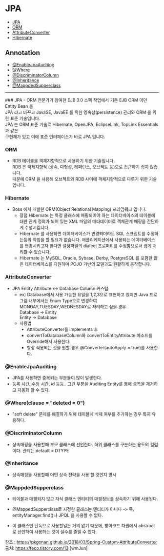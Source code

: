 # JPA
- [JPA](#JPA)
- [ORM](#ORM)
- [AttributeConverter](#attributeconverter)
- [Hibernate](#Hibernate)


## Annotation
- [@EnableJpaAuditing](#@EnableJpaAuditing)
- [@Where](#where(clause-=-“deleted-=0”))
- [@DiscriminatorColumn](#@discriminatorcolumn)
- [@Inheritance](#@inheritance)
- [@MappdedSupperclass](#@MappdedSupperclass)

<hr>
### JPA
- ORM 전문가가 참여한 EJB 3.0 스펙 작업에서 기존 EJB ORM 이던 Entity Bean 을 <br>JPA 라고 바꾸고 JavaSE, JavaEE 를 위한 영속성(persistence) 관리와 ORM 을 위한 표준 기술입니다. <br>JPA 는 ORM 표준 기술로 Hibernate, OpenJPA, EclipseLink, TopLink Essentials 과 같은 <br>구현체가 있고 이에 표준 인터페이스가 바로 JPA 입니다.

### ORM
- RDB 테이블을 객체지향적으로 사용하기 위한 기술입니다. <br>RDB 은 객체지향적 (상속, 다형성, 레퍼런스, 오브젝트 등)으로 접근하기 쉽지 않습니다.<br>
때문에 ORM 을 사용해 오브젝트와 RDB 사이에 객체지향적으로 다루기 위한 기술입니다.

### Hibernate
- Boss 에서 개발한 ORM(Object Relational Mapping) 프레임워크 입니다.
	- 장점
Hibernate 는 특정 클래스에 매핑되어야 하는 데이터베이스의 테이블에 대한 관계 정의가 되어 있는 XML 파일의 메타데이터로 객체관계 매핑을 간단하게 수행시킵니다.
	- Hibernate 를 사용하면 데이터베이스가 변경되더라도 SQL 스크립트를 수정하는등의 작업을 할 필요가 없습니다. 애플리케이션에서 사용되는 데이터베이스를 변경시키고자 한다면 설정파일의 dialect 프로퍼티를 수정함으로서 쉽게 처리할 수 있습니다.
	- Hibernate 는 MySQL, Oracle, Sybase, Derby, PostgreSQL 를 포함한 많은 데이터베이스를 지원하며 POJO 기반의 모델과도 원활하게 동작합니다.

### AttributeConverter
- JPA Entity Attribute <-> Database Column 커스텀
	- ex) Database에서 사용 가능한 요일을 1,2,3으로 표현하고 있지만 Java 프로그램 내부에서는 Enum Type으로 변경하여 <br>MONDAY,TUESDAY,WEDNESDAY로 처리하고 싶을 경우.<br>
Database -> Entity<br>
Entity -> Database<br>
	- 사용법
		- AttributeConverter를 implements 후 
		- convertToDatabaseColumn와 convertToEntityAttribute 메소드를 Override해서 사용한다.
		- 항상 적용되는 것을 원할 경우 @Converter(autoApply = true)를 사용한다.

### @EnableJpaAuditing
- JPA를 사용하면 중복되는 부분들이 많이 발생한다. 
- 등록 시간, 수정 시간, id 등등.. 그런 부분을 Auditing Entity를 통해 중복을 제거하고 자동화 할 수 있다.

### @Where(clause = "deleted = 0")
-  "soft delete" 문제를 해결하기 위해 테이블에 삭제 여부를 추가하는 경우 특히 유용하다.

### @DiscriminatorColumn
- 상속매핑을 사용할때 부모 클래스에 선언한다. 하위 클래스를 구분하는 용도의 컬럼이다. 관례는 default = DTYPE

### @Inheritance
- 상속매핑을 사용할때 어떤 상속 전략을 사용 할 것인지 명시

### @MappdedSupperclass
- 테이블과 매핑되지 않고 자식 클래스 엔티티의 매핑정보를 상속하기 위해 사용된다.

- @MappedSupperclass로 지정한 클래스는 엔티티가 아니다 -> 즉, entityManager.find()나 JPQL 을 사용할 수 없다.

- 이 클래스만 단독으로 사용할일은 거의 없기 때문에, 방어코드 차원에서 abstract 로 선언하여 사용하는 것이 실수를 줄일 수 있다.


참조 : https://pkgonan.github.io/2018/03/Spring-Custom-AttributeConverter<br>
출처: https://feco.tistory.com/13 [wmJun]